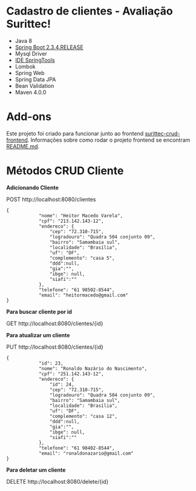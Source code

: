 # Cadastro de clientes - Avaliação Surittec!

* Java 8
* [Spring Boot 2.3.4.RELEASE](https://start.spring.io/)
* Mysql Driver
* [IDE SpringTools](https://spring.io/tools)
* Lombok
* Spring Web
* Spring Data JPA
* Bean Validation
* Maven 4.0.0

# Add-ons
Este projeto foi criado para funcionar junto ao frontend 
[surittec-crud-frontend](https://github.com/andrebrandaodf/surittec-crud-frontend).
Informações sobre como rodar o projeto frontend se encontram [README.md](https://github.com/andrebrandaodf/surittec-crud-frontend/blob/main/README.md). 

# Métodos CRUD Cliente

**Adicionando Cliente**

POST http://localhost:8080/clientes 

```
{
            "nome": "Heitor Macedo Varela",
            "cpf": "213.142.143-12",
            "endereco": {
                "cep": "72.310-715",
                "logradouro": "Quadra 504 conjunto 09",
                "bairro": "Samambaia sul",
                "localidade": "Brasília",
                "uf": "DF",
                "complemento": "casa 5",
                "ddd":null,
                "gia":"",
                "ibge": null,
                "siafi":""
            },
            "telefone": "61 98502-8544",
            "email": "heitormacedo@gmail.com"
}
```

**Para buscar cliente por id**

GET http://localhost:8080/clientes/{id}


**Para atualizar um cliente**

PUT http://localhost:8080/clientes/{id}

```
{
			"id": 23,
            "nome": "Ronaldo Nazário do Nascimento",
            "cpf": "251.142.143-12",
            "endereco": {
            	"id": 24,
                "cep": "72.310-715",
                "logradouro": "Quadra 504 conjunto 09",
                "bairro": "Samambaia sul",
                "localidade": "Brasília",
                "uf": "DF",
                "complemento": "casa 12",
                "ddd":null,
                "gia":"",
                "ibge": null,
                "siafi":""
            },
            "telefone": "61 98402-8544",
            "email": "ronaldonazario@gmail.com"
}
```


**Para deletar um cliente**

DELETE http://localhost:8080/delete/{id}



